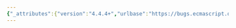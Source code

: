 ```yaml
---
{"_attributes":{"version":"4.4.4+","urlbase":"https://bugs.ecmascript.org/","maintainer":"dherman@mozilla.com"},"bug":{"bug_id":3374,"creation_ts":"2014-11-13 08:52:00 -0800","short_desc":"22.1.2 Arrays: Typos","delta_ts":"2014-12-07 14:34:59 -0800","product":"Draft for 6th Edition","component":"editorial issue","version":"Rev 28: October 14, 2014 Draft","rep_platform":"All","op_sys":"All","bug_status":"RESOLVED","resolution":"FIXED","priority":"Normal","bug_severity":"normal","everconfirmed":true,"reporter":{"uid":"andrebargull","name":"André Bargull"},"assigned_to":{"uid":"allen","name":"Allen Wirfs-Brock"},"long_desc":[{"commentid":10623,"comment_count":0,"who":{"uid":"andrebargull","name":"André Bargull"},"bug_when":"2014-11-13 08:52:55 -0800","thetext":"22.1.2: \"Function Array\" -> \"Array CreateAction\"\n\n22.1.2.4 Array.prototype\n- Remove leftover steps and NOTE 1"},{"commentid":10738,"comment_count":1,"who":{"uid":"allen","name":"Allen Wirfs-Brock"},"bug_when":"2014-12-04 15:27:37 -0800","thetext":"fixed in rev29 editor's draft"},{"commentid":10839,"comment_count":2,"who":{"uid":"allen","name":"Allen Wirfs-Brock"},"bug_when":"2014-12-07 14:34:59 -0800","thetext":"fixed in rev29"}]}}
---
```

